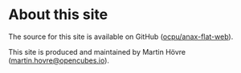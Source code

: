 # About this site

The source for this site is available on GitHub ([ocpu/anax-flat-web](https://github.com/ocpu/anax-flat-web)).

This site is produced and maintained by Martin Hövre ([martin.hovre@opencubes.io](mailto:martin.hovre@opencubes.io)).
